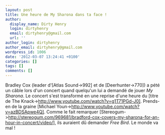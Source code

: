 ```yaml
---
layout: post
title: Une heure de My Sharona dans ta face !
author:
  display_name: Dirty Henry
  login: dirtyhenry
  email: dirtyhenry@gmail.com
  url: ''
author_login: dirtyhenry
author_email: dirtyhenry@gmail.com
wordpress_id: 1006
date: '2012-03-07 13:24:41 +0100'
categories: []
tags: []
comments: []
---
```

Bradley Cox (leader d'[Atlas Sound->992] et de [Deerhunter->770]) a pété un câble lors d'un concert quand quelqu'un lui a demandé de jouer *My Sharona*. Le concert s'est transformé en une reprise d'une heure du [titre de The Knack->http://www.youtube.com/watch?v=g1T71PGd-J0]. Prends-en de la graine [Michael Youn->http://www.youtube.com/watch?v=azBDSApwe4Q]. Comme le fait remarquer [Stereogum->http://stereogum.com/969681/bradford-cox-covers-my-sharona-for-an-hour-in-concert/video/], ils auraient dû demander *Free Bird*. Le monde va mal !
